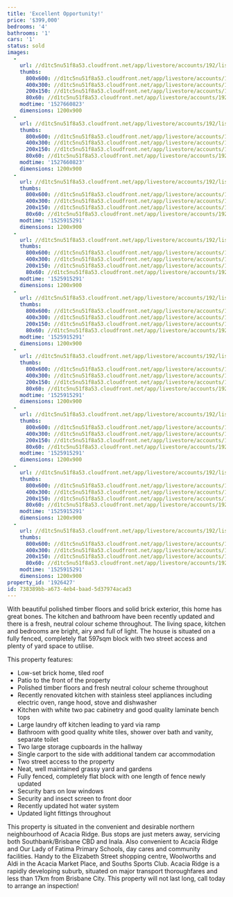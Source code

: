 ```yaml
---
title: 'Excellent Opportunity!'
price: '$399,000'
bedrooms: '4'
bathrooms: '1'
cars: '1'
status: sold
images:
  -
    url: //d1tc5nu51f8a53.cloudfront.net/app/livestore/accounts/192/listings/1512304/images/watson-294-front-day_570604040_20180530041013.jpg
    thumbs:
      800x600: //d1tc5nu51f8a53.cloudfront.net/app/livestore/accounts/192/listings/1512304/images/watson-294-front-day_570604040_20180530041013_800x600.jpg
      400x300: //d1tc5nu51f8a53.cloudfront.net/app/livestore/accounts/192/listings/1512304/images/watson-294-front-day_570604040_20180530041013_400x300.jpg
      200x150: //d1tc5nu51f8a53.cloudfront.net/app/livestore/accounts/192/listings/1512304/images/watson-294-front-day_570604040_20180530041013_200x150.jpg
      80x60: //d1tc5nu51f8a53.cloudfront.net/app/livestore/accounts/192/listings/1512304/images/watson-294-front-day_570604040_20180530041013_80x60.jpg
    modtime: '1527660823'
    dimensions: 1200x900
  -
    url: //d1tc5nu51f8a53.cloudfront.net/app/livestore/accounts/192/listings/1512304/images/watson-294-backyard-_4317308405_20180530041013.jpg
    thumbs:
      800x600: //d1tc5nu51f8a53.cloudfront.net/app/livestore/accounts/192/listings/1512304/images/watson-294-backyard-_4317308405_20180530041013_800x600.jpg
      400x300: //d1tc5nu51f8a53.cloudfront.net/app/livestore/accounts/192/listings/1512304/images/watson-294-backyard-_4317308405_20180530041013_400x300.jpg
      200x150: //d1tc5nu51f8a53.cloudfront.net/app/livestore/accounts/192/listings/1512304/images/watson-294-backyard-_4317308405_20180530041013_200x150.jpg
      80x60: //d1tc5nu51f8a53.cloudfront.net/app/livestore/accounts/192/listings/1512304/images/watson-294-backyard-_4317308405_20180530041013_80x60.jpg
    modtime: '1527660823'
    dimensions: 1200x900
  -
    url: //d1tc5nu51f8a53.cloudfront.net/app/livestore/accounts/192/listings/1512304/images/watson-294-patio-day_6650139406_20180530041014.jpg
    thumbs:
      800x600: //d1tc5nu51f8a53.cloudfront.net/app/livestore/accounts/192/listings/1512304/images/watson-294-patio-day_6650139406_20180530041014_800x600.jpg
      400x300: //d1tc5nu51f8a53.cloudfront.net/app/livestore/accounts/192/listings/1512304/images/watson-294-patio-day_6650139406_20180530041014_400x300.jpg
      200x150: //d1tc5nu51f8a53.cloudfront.net/app/livestore/accounts/192/listings/1512304/images/watson-294-patio-day_6650139406_20180530041014_200x150.jpg
      80x60: //d1tc5nu51f8a53.cloudfront.net/app/livestore/accounts/192/listings/1512304/images/watson-294-patio-day_6650139406_20180530041014_80x60.jpg
    modtime: '1525915291'
    dimensions: 1200x900
  -
    url: //d1tc5nu51f8a53.cloudfront.net/app/livestore/accounts/192/listings/1512304/images/watson-294-living-da_8339421609_20180530041015.jpg
    thumbs:
      800x600: //d1tc5nu51f8a53.cloudfront.net/app/livestore/accounts/192/listings/1512304/images/watson-294-living-da_8339421609_20180530041015_800x600.jpg
      400x300: //d1tc5nu51f8a53.cloudfront.net/app/livestore/accounts/192/listings/1512304/images/watson-294-living-da_8339421609_20180530041015_400x300.jpg
      200x150: //d1tc5nu51f8a53.cloudfront.net/app/livestore/accounts/192/listings/1512304/images/watson-294-living-da_8339421609_20180530041015_200x150.jpg
      80x60: //d1tc5nu51f8a53.cloudfront.net/app/livestore/accounts/192/listings/1512304/images/watson-294-living-da_8339421609_20180530041015_80x60.jpg
    modtime: '1525915291'
    dimensions: 1200x900
  -
    url: //d1tc5nu51f8a53.cloudfront.net/app/livestore/accounts/192/listings/1512304/images/watson-294-living2-d_5617456412_20180530041017.jpg
    thumbs:
      800x600: //d1tc5nu51f8a53.cloudfront.net/app/livestore/accounts/192/listings/1512304/images/watson-294-living2-d_5617456412_20180530041017_800x600.jpg
      400x300: //d1tc5nu51f8a53.cloudfront.net/app/livestore/accounts/192/listings/1512304/images/watson-294-living2-d_5617456412_20180530041017_400x300.jpg
      200x150: //d1tc5nu51f8a53.cloudfront.net/app/livestore/accounts/192/listings/1512304/images/watson-294-living2-d_5617456412_20180530041017_200x150.jpg
      80x60: //d1tc5nu51f8a53.cloudfront.net/app/livestore/accounts/192/listings/1512304/images/watson-294-living2-d_5617456412_20180530041017_80x60.jpg
    modtime: '1525915291'
    dimensions: 1200x900
  -
    url: //d1tc5nu51f8a53.cloudfront.net/app/livestore/accounts/192/listings/1512304/images/watson-294-kitchen-d_5860904166_20180530041017.jpg
    thumbs:
      800x600: //d1tc5nu51f8a53.cloudfront.net/app/livestore/accounts/192/listings/1512304/images/watson-294-kitchen-d_5860904166_20180530041017_800x600.jpg
      400x300: //d1tc5nu51f8a53.cloudfront.net/app/livestore/accounts/192/listings/1512304/images/watson-294-kitchen-d_5860904166_20180530041017_400x300.jpg
      200x150: //d1tc5nu51f8a53.cloudfront.net/app/livestore/accounts/192/listings/1512304/images/watson-294-kitchen-d_5860904166_20180530041017_200x150.jpg
      80x60: //d1tc5nu51f8a53.cloudfront.net/app/livestore/accounts/192/listings/1512304/images/watson-294-kitchen-d_5860904166_20180530041017_80x60.jpg
    modtime: '1525915291'
    dimensions: 1200x900
  -
    url: //d1tc5nu51f8a53.cloudfront.net/app/livestore/accounts/192/listings/1512304/images/watson-294-bathroom-_5258806249_20180530041018.jpg
    thumbs:
      800x600: //d1tc5nu51f8a53.cloudfront.net/app/livestore/accounts/192/listings/1512304/images/watson-294-bathroom-_5258806249_20180530041018_800x600.jpg
      400x300: //d1tc5nu51f8a53.cloudfront.net/app/livestore/accounts/192/listings/1512304/images/watson-294-bathroom-_5258806249_20180530041018_400x300.jpg
      200x150: //d1tc5nu51f8a53.cloudfront.net/app/livestore/accounts/192/listings/1512304/images/watson-294-bathroom-_5258806249_20180530041018_200x150.jpg
      80x60: //d1tc5nu51f8a53.cloudfront.net/app/livestore/accounts/192/listings/1512304/images/watson-294-bathroom-_5258806249_20180530041018_80x60.jpg
    modtime: '1525915291'
    dimensions: 1200x900
  -
    url: //d1tc5nu51f8a53.cloudfront.net/app/livestore/accounts/192/listings/1512304/images/watson-294-bed1-dayn_7046386526_20180530041019.jpg
    thumbs:
      800x600: //d1tc5nu51f8a53.cloudfront.net/app/livestore/accounts/192/listings/1512304/images/watson-294-bed1-dayn_7046386526_20180530041019_800x600.jpg
      400x300: //d1tc5nu51f8a53.cloudfront.net/app/livestore/accounts/192/listings/1512304/images/watson-294-bed1-dayn_7046386526_20180530041019_400x300.jpg
      200x150: //d1tc5nu51f8a53.cloudfront.net/app/livestore/accounts/192/listings/1512304/images/watson-294-bed1-dayn_7046386526_20180530041019_200x150.jpg
      80x60: //d1tc5nu51f8a53.cloudfront.net/app/livestore/accounts/192/listings/1512304/images/watson-294-bed1-dayn_7046386526_20180530041019_80x60.jpg
    modtime: '1525915291'
    dimensions: 1200x900
  -
    url: //d1tc5nu51f8a53.cloudfront.net/app/livestore/accounts/192/listings/1512304/images/watson-294-bed2-dayn_8544547219_20180530041019.jpg
    thumbs:
      800x600: //d1tc5nu51f8a53.cloudfront.net/app/livestore/accounts/192/listings/1512304/images/watson-294-bed2-dayn_8544547219_20180530041019_800x600.jpg
      400x300: //d1tc5nu51f8a53.cloudfront.net/app/livestore/accounts/192/listings/1512304/images/watson-294-bed2-dayn_8544547219_20180530041019_400x300.jpg
      200x150: //d1tc5nu51f8a53.cloudfront.net/app/livestore/accounts/192/listings/1512304/images/watson-294-bed2-dayn_8544547219_20180530041019_200x150.jpg
      80x60: //d1tc5nu51f8a53.cloudfront.net/app/livestore/accounts/192/listings/1512304/images/watson-294-bed2-dayn_8544547219_20180530041019_80x60.jpg
    modtime: '1525915291'
    dimensions: 1200x900
property_id: '1926427'
id: 738389bb-a673-4eb4-baad-5d37974acad3
---
```

With beautiful polished timber floors and solid brick exterior, this home has great bones. The kitchen and bathroom have been recently updated and there is a fresh, neutral colour scheme throughout. The living space, kitchen and bedrooms are bright, airy and full of light. The house is situated on a fully fenced, completely flat 597sqm block with two street access and plenty of yard space to utilise.

This property features:

*  Low-set brick home, tiled roof
*  Patio to the front of the property
*  Polished timber floors and fresh neutral colour scheme throughout 
*  Recently renovated kitchen with stainless steel appliances including electric oven, range hood, stove and dishwasher
*  Kitchen with white two pac cabinetry and good quality laminate bench tops 
*  Large laundry off kitchen leading to yard via ramp
*  Bathroom with good quality white tiles, shower over bath and vanity, separate toilet
*  Two large storage cupboards in the hallway
*  Single carport to the side with additional tandem car accommodation
*  Two street access to the property
*  Neat, well maintained grassy yard and gardens
*  Fully fenced, completely flat block with one length of fence newly updated
*  Security bars on low windows
*  Security and insect screen to front door
*  Recently updated hot water system 
*  Updated light fittings throughout 

This property is situated in the convenient and desirable northern neighbourhood of Acacia Ridge. Bus stops are just meters away, servicing both Southbank/Brisbane CBD and Inala. Also convenient to Acacia Ridge and Our Lady of Fatima Primary Schools, day cares and community facilities. Handy to the Elizabeth Street shopping centre, Woolworths and Aldi in the Acacia Market Place, and Souths Sports Club. Acacia Ridge is a rapidly developing suburb, situated on major transport thoroughfares and less than 17km from Brisbane City. This property will not last long, call today to arrange an inspection!